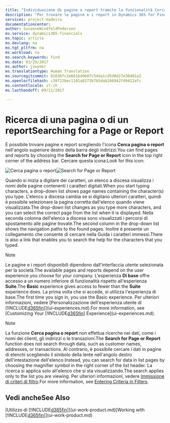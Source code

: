 ```yaml
---
title: "Individuazione di pagine o report tramite la funzionalità Cerca pagina o report | Documenti Microsoft"
description: "Per trovare le pagine e i report in Dynamics 365 for Financials, è possibile utilizzare la funzionalità Cerca pagina o report."
services: project-madeira
documentationcenter: 
author: SusanneWindfeldPedersen
ms.service: dynamics365-financials
ms.topic: article
ms.devlang: na
ms.tgt_pltfrm: na
ms.workload: na
ms.search.keywords: find
ms.date: 03/29/2017
ms.author: jswymer
ms.translationtype: Human Translation
ms.sourcegitcommit: 81636fc2e661bd9b07c54da1cd5d0d27e30d01a2
ms.openlocfilehash: c38f22bec1101a8373b7b5dab246942f49412afc
ms.contentlocale: it-ch
ms.lasthandoff: 09/11/2017

---
```

# <a name="searching-for-a-page-or-report"></a><span data-ttu-id="298c2-103">Ricerca di una pagina o di un report</span><span class="sxs-lookup"><span data-stu-id="298c2-103">Searching for a Page or Report</span></span>
<span data-ttu-id="298c2-104">È possibile trovare pagine e report scegliendo l'icona **Cerca pagina o report** nell'angolo superiore destro della barra degli indirizzi.</span><span class="sxs-lookup"><span data-stu-id="298c2-104">You can find pages and reports by choosing the **Search for Page or Report** icon in the top right corner of the address bar.</span></span> <span data-ttu-id="298c2-105">Cercare questa icona:</span><span class="sxs-lookup"><span data-stu-id="298c2-105">Look for this icon:</span></span>

<span data-ttu-id="298c2-106">![Cerca pagina o report](media/ui-search/search.png "Cerca pagina o report")</span><span class="sxs-lookup"><span data-stu-id="298c2-106">![Search for Page or Report](media/ui-search/search.png "Search for Page or Report")</span></span>

<span data-ttu-id="298c2-107">Quando si inizia a digitare dei caratteri, un elenco a discesa visualizza i nomi delle pagine contenenti i caratteri digitati.</span><span class="sxs-lookup"><span data-stu-id="298c2-107">When you start typing characters, a drop-down list shows page names containing the character(s) you type.</span></span> <span data-ttu-id="298c2-108">L'elenco a discesa cambia se si digitano ulteriori caratteri, quindi è possibile selezionare la pagina corretta dall'elenco quando viene visualizzata.</span><span class="sxs-lookup"><span data-stu-id="298c2-108">The drop-down list changes as you type more characters, and you can select the correct page from the list when it is displayed.</span></span> <span data-ttu-id="298c2-109">Nella seconda colonna dell'elenco a discesa sono visualizzati i percorsi di spostamento alle pagine trovate.</span><span class="sxs-lookup"><span data-stu-id="298c2-109">The second column in the drop-down list shows the navigation paths to the found pages.</span></span> <span data-ttu-id="298c2-110">Inoltre è presente un collegamento che consente di cercare nella Guida i caratteri immessi.</span><span class="sxs-lookup"><span data-stu-id="298c2-110">There is also a link that enables you to search the help for the characters that you typed.</span></span>

> [!NOTE]  
>   <span data-ttu-id="298c2-111">Le pagine e i report disponibili dipendono dall'interfaccia utente selezionata per la società.</span><span class="sxs-lookup"><span data-stu-id="298c2-111">The available pages and reports depend on the user experience you choose for your company.</span></span> <span data-ttu-id="298c2-112">L'esperienza **Di base** offre accesso a un numero inferiore di funzionalità rispetto all'esperienza **Suite**.</span><span class="sxs-lookup"><span data-stu-id="298c2-112">The **Basic** experience gives access to fewer than the **Suite** experience does.</span></span> <span data-ttu-id="298c2-113">La prima volta che si accede, si utilizza l'esperienza di base.</span><span class="sxs-lookup"><span data-stu-id="298c2-113">The first time you sign in, you use the Basic experience.</span></span> <span data-ttu-id="298c2-114">Per ulteriori informazioni, vedere [Personalizzazione dell'esperienza utente di [!INCLUDE[d365fin](includes/d365fin_long_md.md)]](ui-experiences.md).</span><span class="sxs-lookup"><span data-stu-id="298c2-114">For more information, see [Customizing Your [!INCLUDE[d365fin](includes/d365fin_long_md.md)] Experience](ui-experiences.md).</span></span>

> [!NOTE]  
>   <span data-ttu-id="298c2-115">La funzione **Cerca pagina o report** non effettua ricerche nei dati, come i nomi dei clienti, gli indirizzi o le transazioni.</span><span class="sxs-lookup"><span data-stu-id="298c2-115">The **Search for Page or Report** function does not search through data, such as customer names, addresses, or transactions.</span></span> <span data-ttu-id="298c2-116">Al contrario, è possibile cercare i dati in pagine di elenchi scegliendo il simbolo della lente nell'angolo destro dell'intestazione dell'elenco.</span><span class="sxs-lookup"><span data-stu-id="298c2-116">Instead, you can search for data in list pages by choosing the magnifier symbol in the right corner of the list header.</span></span> <span data-ttu-id="298c2-117">La ricerca si applica solo all'elenco che si sta visualizzando.</span><span class="sxs-lookup"><span data-stu-id="298c2-117">The search applies only to the list you are viewing.</span></span> <span data-ttu-id="298c2-118">Per ulteriori informazioni, vedere [Immissione di criteri di filtro](ui-enter-criteria-filters.md).</span><span class="sxs-lookup"><span data-stu-id="298c2-118">For more information, see [Entering Criteria in Filters](ui-enter-criteria-filters.md).</span></span>

## <a name="see-also"></a><span data-ttu-id="298c2-119">Vedi anche</span><span class="sxs-lookup"><span data-stu-id="298c2-119">See Also</span></span>
<span data-ttu-id="298c2-120">[Utilizzo di [!INCLUDE[d365fin](includes/d365fin_md.md)]](ui-work-product.md)</span><span class="sxs-lookup"><span data-stu-id="298c2-120">[Working with [!INCLUDE[d365fin](includes/d365fin_md.md)]](ui-work-product.md)</span></span>

